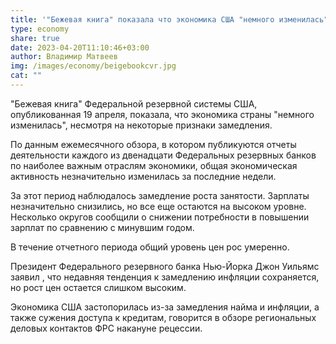 ```yaml
---
title: '"Бежевая книга" показала что экономика США "немного изменилась"'
type: economy
share: true
date: 2023-04-20T11:10:46+03:00
author: Владимир Матвеев
img: /images/economy/beigebookcvr.jpg
cat: ""
---
```

"Бежевая книга" Федеральной резервной системы США, опубликованная 19 апреля, показала, что экономика страны "немного изменилась", несмотря на некоторые признаки замедления. 


По данным ежемесячного обзора, в котором  публикуются отчеты деятельности каждого из двенадцати Федеральных резервных банков по наиболее важным отраслям экономики, общая экономическая активность незначительно изменилась за последние недели. 


За этот период наблюдалось замедление роста занятости. Зарплаты незначительно снизились, но все еще остаются на высоком уровне. 
Несколько округов сообщили о снижении потребности в повышении зарплат по сравнению с минувшим годом.


В течение отчетного периода общий уровень цен рос умеренно.


Президент Федерального резервного банка Нью-Йорка Джон Уильямс заявил , что недавняя тенденция к замедлению инфляции сохраняется, но рост цен остается слишком высоким.


Экономика США застопорилась из-за замедления найма и инфляции, а также сужения доступа к кредитам, говорится в обзоре региональных деловых контактов ФРС накануне рецессии.